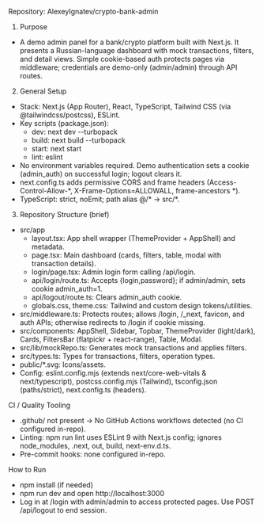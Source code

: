 Repository: AlexeyIgnatev/crypto-bank-admin

1) Purpose
- A demo admin panel for a bank/crypto platform built with Next.js. It presents a Russian-language dashboard with mock transactions, filters, and detail views. Simple cookie-based auth protects pages via middleware; credentials are demo-only (admin/admin) through API routes.

2) General Setup
- Stack: Next.js (App Router), React, TypeScript, Tailwind CSS (via @tailwindcss/postcss), ESLint.
- Key scripts (package.json):
  - dev: next dev --turbopack
  - build: next build --turbopack
  - start: next start
  - lint: eslint
- No environment variables required. Demo authentication sets a cookie (admin_auth) on successful login; logout clears it.
- next.config.ts adds permissive CORS and frame headers (Access-Control-Allow-*, X-Frame-Options=ALLOWALL, frame-ancestors *).
- TypeScript: strict, noEmit; path alias @/* -> src/*.

3) Repository Structure (brief)
- src/app
  - layout.tsx: App shell wrapper (ThemeProvider + AppShell) and metadata.
  - page.tsx: Main dashboard (cards, filters, table, modal with transaction details).
  - login/page.tsx: Admin login form calling /api/login.
  - api/login/route.ts: Accepts {login,password}; if admin/admin, sets cookie admin_auth=1.
  - api/logout/route.ts: Clears admin_auth cookie.
  - globals.css, theme.css: Tailwind and custom design tokens/utilities.
- src/middleware.ts: Protects routes; allows /login, /_next, favicon, and auth APIs; otherwise redirects to /login if cookie missing.
- src/components: AppShell, Sidebar, Topbar, ThemeProvider (light/dark), Cards, FiltersBar (flatpickr + react-range), Table, Modal.
- src/lib/mockRepo.ts: Generates mock transactions and applies filters.
- src/types.ts: Types for transactions, filters, operation types.
- public/*.svg: Icons/assets.
- Config: eslint.config.mjs (extends next/core-web-vitals & next/typescript), postcss.config.mjs (Tailwind), tsconfig.json (paths/strict), next.config.ts (headers).

CI / Quality Tooling
- .github/ not present → No GitHub Actions workflows detected (no CI configured in-repo).
- Linting: npm run lint uses ESLint 9 with Next.js config; ignores node_modules, .next, out, build, next-env.d.ts.
- Pre-commit hooks: none configured in-repo.

How to Run
- npm install (if needed)
- npm run dev and open http://localhost:3000
- Log in at /login with admin/admin to access protected pages. Use POST /api/logout to end session.

